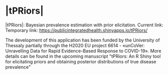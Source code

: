 # |tPRiors|

 |tPRiors|: Bayesian prevalence estimation with prior elicitation. Current link: Temporary link: https://publicintegratedhealth.shinyapps.io/tPRiors/

The development of this application has been funded by the University of Thessaly partially through the H2020 EU project 6614 - «unCoVer: Unravelling Data for Rapid Evidence-Based Response to COVID-19». More details can be found in the upcoming manuscript "tPRiors: An R Shiny tool for elicitating priors and obtaining posterior distributions of true disease prevalence"
